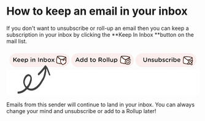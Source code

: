 # How to keep an email in your inbox

If you don't want to unsubscribe or roll-up an email then you can keep a subscription in your inbox by clicking the **Keep In Inbox **button on the mail list.

![Click Keep in Inbox to keep an email!](../.gitbook/assets/keep-example.png)

Emails from this sender will continue to land in your inbox. You can always change your mind and unsubscribe or add to a Rollup later!


